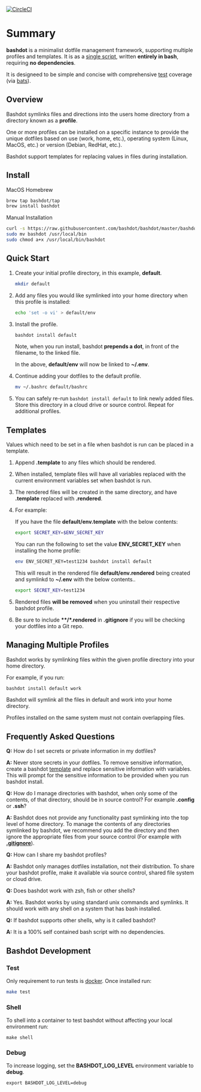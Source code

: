 [![CircleCI](https://circleci.com/gh/bashdot/bashdot/tree/master.svg?style=svg)](https://circleci.com/gh/bashdot/bashdot/tree/master)

# Summary

**bashdot** is a minimalist dotfile management framework, supporting multiple profiles and templates. It is
as a [single script](https://github.com/bashdot/bashdot/blob/master/bashdot), written **entirely in bash**,
requiring **no dependencies**.

It is designeed to be simple and concise with comprehensive [test](https://circleci.com/gh/bashdot/bashdot/tree/master) coverage (via [bats](https://github.com/sstephenson/bats)).

## Overview

Bashdot symlinks files and directions into the users home directory from a directory known as a **profile**.

One or more profiles can be installed on a specific instance to provide
the unique dotfiles based on use (work, home, etc.), operating system
(Linux, MacOS, etc.) or version (Debian, RedHat, etc.).

Bashdot support templates for replacing values in files during installation.

## Install

MacOS Homebrew

```sh
brew tap bashdot/tap
brew install bashdot
```

Manual Installation

```sh
curl -s https://raw.githubusercontent.com/bashdot/bashdot/master/bashdot > bashdot
sudo mv bashdot /usr/local/bin
sudo chmod a+x /usr/local/bin/bashdot
```

## Quick Start

1. Create your initial profile directory, in this example, **default**.

    ```sh
    mkdir default
    ```

1. Add any files you would like symlinked into your home directory when this profile is installed:

    ```sh
    echo 'set -o vi' > default/env
    ```

1. Install the profile.

    ```sh
    bashdot install default
    ```
    Note, when you run install, bashdot **prepends a dot**, in front of the filename, to the linked file.

    In the above, **default/env** will now be linked to **~/.env**.

1. Continue adding your dotfiles to the default profile.

   ```sh
   mv ~/.bashrc default/bashrc
   ```

1. You can safely re-run ```bashdot install default``` to link newly added files. Store this directory in
a cloud drive or source control. Repeat for additional profiles.

## Templates

Values which need to be set in a file when bashdot is run can be placed in a template.

1. Append **.template** to any files which should be rendered.

1. When installed, template files will have all variables replaced with the current
environment variables set when bashdot is run.

1. The rendered files will be created in the same directory, and have **.template** replaced
with **.rendered**.

1. For example:

    If you have the file **default/env.template** with the below contents:

    ```sh
    export SECRET_KEY=$ENV_SECRET_KEY
    ```

    You can run the following to set the value **ENV_SECRET_KEY** when installing the home profile:

    ```sh
    env ENV_SECRET_KEY=test1234 bashdot install default
    ```

    This will result in the rendered file **default/env.rendered** being created and symlinkd to **~/.env** with the below contents..

    ```sh
    export SECRET_KEY=test1234
    ```

1. Rendered files **will be removed** when you uninstall their respective bashdot profile.

1. Be sure to include **\*\*/\*.rendered** in **.gitignore** if you will be checking your dotfiles
into a Git repo.

## Managing Multiple Profiles

Bashdot works by symlinking files within the given profile directory into your home directory.

For example, if you run:

```sh
bashdot install default work
```

Bashdot will symlink all the files in default and work into your home directory.

Profiles installed on the same system must not contain overlapping files.

## Frequently Asked Questions

**Q:** How do I set secrets or private information in my dotfiles?

**A:** Never store secrets in your dotfiles. To remove sensitive information, create
a bashdot [template](https://github.com/bashdot/bashdot#templates) and
replace sensitive information with variables. This will prompt for the sensitive information to be
provided when you run bashdot install.

**Q:** How do I manage directories with bashdot, when only some of the contents, of that
directory, should be in source control? For example **.config** or **.ssh**?

**A:** Bashdot does not provide any functionality past symlinking into the top level of
home directory. To manage the contents of any directories symlinked by bashdot, we recommend
you add the directory and then ignore the appropriate files from your source
control (For example with [**.gitignore**](https://git-scm.com/docs/gitignore)).

**Q:** How can I share my bashdot profiles?

**A:** Bashdot only manages dotfiles installation, not their distribution. To share your
bashdot profile, make it available via source control, shared file system or cloud drive.

**Q:** Does bashdot work with zsh, fish or other shells?

**A:** Yes. Bashdot works by using standard unix commands and symlinks. It should work 
with any shell on a system that has bash installed.

**Q:** If bashdot supports other shells, why is it called bashdot?

**A:** It is a 100% self contained bash script with no dependencies.

## Bashdot Development

### Test

Only requirement to run tests is [docker](https://docs.docker.com/install/). Once installed run:

```sh
make test
```

### Shell

To shell into a container to test bashdot without affecting your local environment run:

```
make shell
```

### Debug

To increase logging, set the **BASHDOT_LOG_LEVEL** environment variable to **debug**.

```
export BASHDOT_LOG_LEVEL=debug
```
